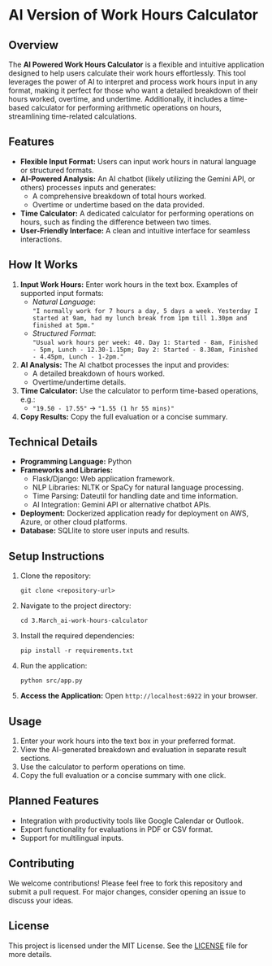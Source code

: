 # AI Version of Work Hours Calculator

## Overview
The **AI Powered Work Hours Calculator** is a flexible and intuitive application designed to help users calculate their work hours effortlessly. This tool leverages the power of AI to interpret and process work hours input in any format, making it perfect for those who want a detailed breakdown of their hours worked, overtime, and undertime. Additionally, it includes a time-based calculator for performing arithmetic operations on hours, streamlining time-related calculations.

## Features
- **Flexible Input Format:** Users can input work hours in natural language or structured formats.
- **AI-Powered Analysis:** An AI chatbot (likely utilizing the Gemini API, or others) processes inputs and generates:
  - A comprehensive breakdown of total hours worked.
  - Overtime or undertime based on the data provided.
- **Time Calculator:** A dedicated calculator for performing operations on hours, such as finding the difference between two times.
- **User-Friendly Interface:** A clean and intuitive interface for seamless interactions.

## How It Works
1. **Input Work Hours:** Enter work hours in the text box. Examples of supported input formats:
   - *Natural Language*:  
     `"I normally work for 7 hours a day, 5 days a week. Yesterday I started at 9am, had my lunch break from 1pm till 1.30pm and finished at 5pm."`  
   - *Structured Format*:  
     `"Usual work hours per week: 40. Day 1: Started - 8am, Finished - 5pm, Lunch - 12.30-1.15pm; Day 2: Started - 8.30am, Finished - 4.45pm, Lunch - 1-2pm."`
2. **AI Analysis:** The AI chatbot processes the input and provides:
   - A detailed breakdown of hours worked.
   - Overtime/undertime details.
3. **Time Calculator:** Use the calculator to perform time-based operations, e.g.:
   - `"19.50 - 17.55"` → `"1.55 (1 hr 55 mins)"`
4. **Copy Results:** Copy the full evaluation or a concise summary.

## Technical Details
- **Programming Language:** Python  
- **Frameworks and Libraries:**
  - Flask/Django: Web application framework.
  - NLP Libraries: NLTK or SpaCy for natural language processing.
  - Time Parsing: Dateutil for handling date and time information.
  - AI Integration: Gemini API or alternative chatbot APIs.
- **Deployment:** Dockerized application ready for deployment on AWS, Azure, or other cloud platforms.
- **Database:** SQLlite to store user inputs and results.

## Setup Instructions
1. Clone the repository:
   ```
   git clone <repository-url>
   ```
2. Navigate to the project directory:
   ```
   cd 3.March_ai-work-hours-calculator
   ```
3. Install the required dependencies:
   ```
   pip install -r requirements.txt
   ```
4. Run the application:
   ```
   python src/app.py
   ```

5. **Access the Application:** 
   Open `http://localhost:6922` in your browser.

## Usage
1. Enter your work hours into the text box in your preferred format.
2. View the AI-generated breakdown and evaluation in separate result sections.
3. Use the calculator to perform operations on time.
4. Copy the full evaluation or a concise summary with one click.

## Planned Features
- Integration with productivity tools like Google Calendar or Outlook.
- Export functionality for evaluations in PDF or CSV format.
- Support for multilingual inputs.

## Contributing
We welcome contributions! Please feel free to fork this repository and submit a pull request. For major changes, consider opening an issue to discuss your ideas.

## License
This project is licensed under the MIT License. See the [LICENSE](../LICENSE.txt) file for more details.